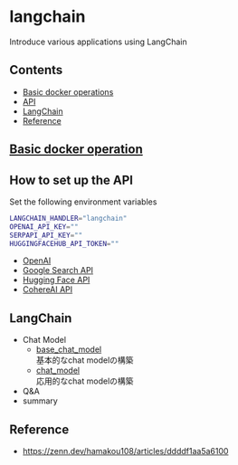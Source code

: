 # langchain
Introduce various applications using LangChain

## Contents
* [Basic docker operations](#basic-docker-operations)
* [API](#api)
* [LangChain](#langchain)
* [Reference](#reference) 


## [Basic docker operation](https://github.com/fuyu-quant/dockerfile-for-data-scientists)

## How to set up the API
Set the following environment variables
```bash
LANGCHAIN_HANDLER="langchain"
OPENAI_API_KEY=""
SERPAPI_API_KEY=""
HUGGINGFACEHUB_API_TOKEN=""

```

* [OpenAI](https://platform.openai.com/account/api-keys)
* [Google Search API](https://serpapi.com/dashboard)
* [Hugging Face API](https://huggingface.co/settings/tokens)
* [CohereAI API](https://dashboard.cohere.ai/api-keys)


## LangChain
* Chat Model
    * [base_chat_model](https://github.com/fuyu-quant/langchain/blob/main/examples/base_chat_model.ipynb)  
    基本的なchat modelの構築
    * [chat_model](https://github.com/fuyu-quant/langchain/blob/main/examples/chat_model.ipynb)  
    応用的なchat modelの構築
* Q&A
* summary

## Reference
* https://zenn.dev/hamakou108/articles/ddddf1aa5a6100